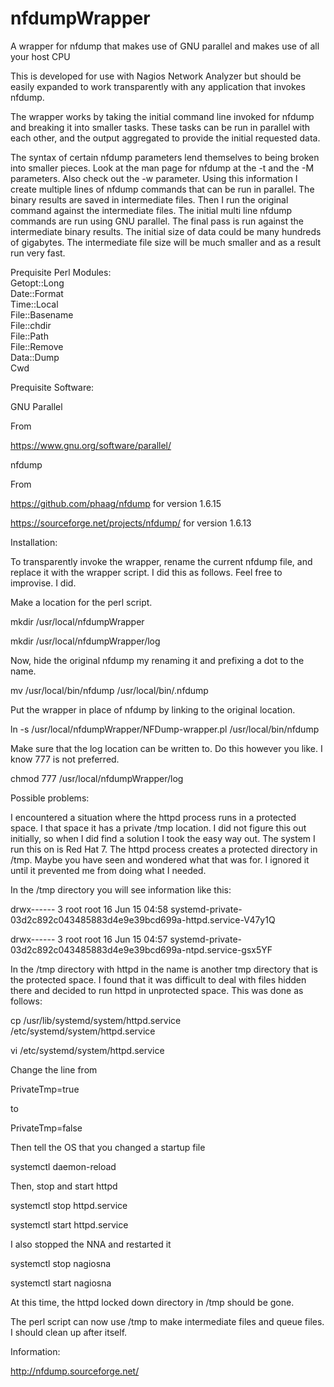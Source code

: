 # nfdumpWrapper
A wrapper for nfdump that makes use of GNU parallel and makes use of all your host CPU

This is developed for use with Nagios Network Analyzer but should be easily expanded to work transparently
with any application that invokes nfdump.

The wrapper works by taking the initial command line invoked for nfdump and breaking it into smaller tasks. These tasks can be run in parallel with each other, and the output aggregated to provide the initial requested data. 

The syntax of certain nfdump parameters lend themselves to being broken into smaller pieces. Look at the man page for nfdump at the -t and the -M parameters. Also check out the -w parameter. Using this information I create multiple lines of nfdump commands that can be run in parallel. The binary results are saved in intermediate files. Then I run the original command against the intermediate files. The initial multi line nfdump commands are run using GNU parallel. The final pass is run against the intermediate binary results. The initial size of data could be many hundreds of gigabytes. The intermediate file size will be much smaller and as a result run very fast.

Prequisite Perl Modules:<BR>
Getopt::Long<BR>
Date::Format<BR>
Time::Local<BR>
File::Basename<BR>
File::chdir<BR>
File::Path<BR>
File::Remove<BR>
Data::Dump<BR>
Cwd<BR>

Prequisite Software:

GNU Parallel 

From

  https://www.gnu.org/software/parallel/

nfdump

From 

  https://github.com/phaag/nfdump           for version 1.6.15

  https://sourceforge.net/projects/nfdump/  for version 1.6.13

Installation:

To transparently invoke the wrapper, rename the current nfdump file, and replace it with the wrapper script.
I did this as follows. Feel free to improvise. I did.

Make a location for the perl script.

mkdir /usr/local/nfdumpWrapper

mkdir /usr/local/nfdumpWrapper/log


Now, hide the original nfdump my renaming it and prefixing a dot to the name.

mv /usr/local/bin/nfdump /usr/local/bin/.nfdump


Put the wrapper in place of nfdump by linking to the original location.

ln -s /usr/local/nfdumpWrapper/NFDump-wrapper.pl /usr/local/bin/nfdump


Make sure that the log location can be written to. Do this however you like. I know 777 is not preferred.

chmod 777 /usr/local/nfdumpWrapper/log


Possible problems:

I encountered a situation where the httpd process runs in a protected space. I that space it has a private /tmp location. I did not figure this out initially, so when I did find a solution I took the easy way out. The system I run this on is Red Hat 7. The httpd process creates a protected directory in /tmp. Maybe you have seen and wondered what that was for. I ignored it until it prevented me from doing what I needed.


In the /tmp directory you will see information like this:

drwx------ 3 root root 16 Jun 15 04:58 systemd-private-03d2c892c043485883d4e9e39bcd699a-httpd.service-V47y1Q

drwx------ 3 root root 16 Jun 15 04:57 systemd-private-03d2c892c043485883d4e9e39bcd699a-ntpd.service-gsx5YF


In the /tmp directory with httpd in the name is another tmp directory that is the protected space. I found that it was difficult to deal with files hidden there and decided to run httpd in unprotected space. This was done as follows:

cp /usr/lib/systemd/system/httpd.service /etc/systemd/system/httpd.service

vi /etc/systemd/system/httpd.service

Change the line from

PrivateTmp=true

to

PrivateTmp=false


Then tell the OS that you changed a startup file

systemctl daemon-reload


Then, stop and start httpd

systemctl stop httpd.service

systemctl start httpd.service


I also stopped the NNA and restarted it

systemctl stop nagiosna

systemctl start nagiosna


At this time, the httpd locked down directory in /tmp should be gone.


The perl script can now use /tmp to make intermediate files and queue files. I should clean up after itself.


Information:

http://nfdump.sourceforge.net/

